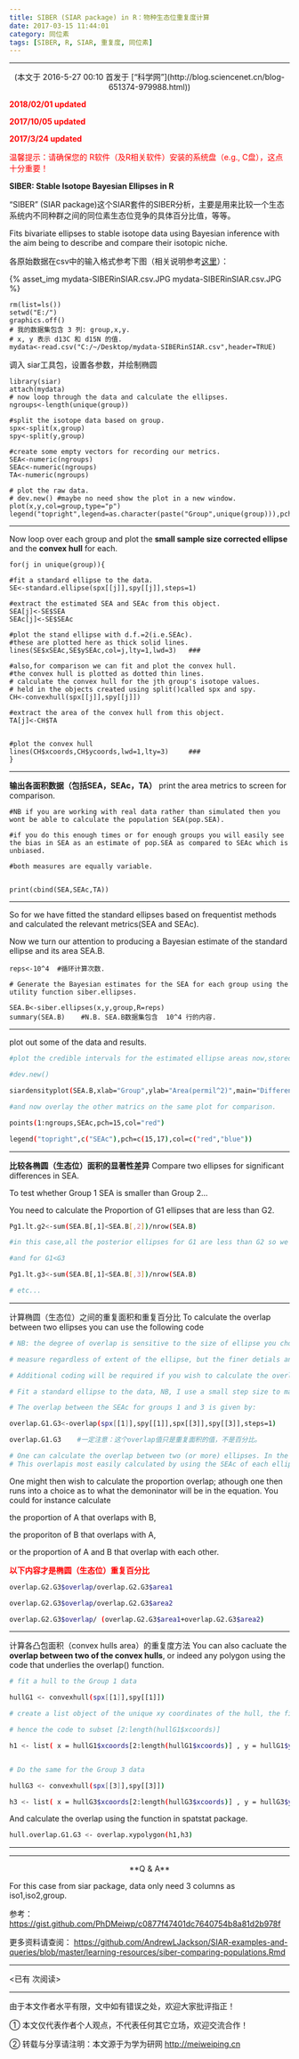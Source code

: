 ```yaml
---
title: SIBER (SIAR package) in R：物种生态位重复度计算
date: 2017-03-15 11:44:01
category: 同位素
tags: [SIBER, R, SIAR, 重复度, 同位素]
---
```


---

<center>(本文于 2016-5-27 00:10 首发于 [“科学网”](http://blog.sciencenet.cn/blog-651374-979988.html))</center>

<font color=red>**2018/02/01 updated**</font>

<font color=red>**2017/10/05 updated**</font>

<font color=red>**2017/3/24 updated**</font>

<font color=red>温馨提示：请确保您的 R软件（及R相关软件）安装的系统盘（e.g., C盘），这点十分重要！ </font>


**SIBER: Stable Isotope Bayesian Ellipses in R**

“SIBER” (SIAR package)这个SIAR套件的SIBER分析，主要是用来比较一个生态系统内不同种群之间的同位素生态位竞争的具体百分比值，等等。

<!-- more -->

Fits bivariate ellipses to stable isotope data using Bayesian inference with the aim being to describe and compare their isotopic niche.

各原始数据在csv中的输入格式参考下图（相关说明参考[这里](http://phdmeiwp.github.io/sair%E6%96%B9%E6%B3%95%E5%8F%8AR%E6%93%8D%E4%BD%9C%E5%85%A5%E9%97%A8%E2%80%94%E2%80%94%E7%A8%B3%E5%AE%9A%E5%90%8C%E4%BD%8D%E7%B4%A0%E4%B9%8B%E9%A3%9F%E7%89%A9%E6%9D%A5%E6%BA%90%E6%AF%94%E4%BE%8B%E5%88%86%E6%9E%90/)）：

{% asset_img mydata-SIBERinSIAR.csv.JPG mydata-SIBERinSIAR.csv.JPG %}




	rm(list=ls())
	setwd("E:/")
	graphics.off()
	# 我的数据集包含 3 列: group,x,y.
	# x, y 表示 d13C 和 d15N 的值.
	mydata<-read.csv("C:/~/Desktop/mydata-SIBERinSIAR.csv",header=TRUE)



调入 siar工具包，设置各参数，并绘制椭圆


	library(siar) 
	attach(mydata)
	# now loop through the data and calculate the ellipses.
	ngroups<-length(unique(group))

	#split the isotope data based on group.
	spx<-split(x,group)
	spy<-split(y,group)

	#create some empty vectors for recording our metrics.
	SEA<-numeric(ngroups)
	SEAc<-numeric(ngroups)
	TA<-numeric(ngroups)

	# plot the raw data.
	# dev.new() #maybe no need show the plot in a new window.
	plot(x,y,col=group,type="p")
	legend("topright",legend=as.character(paste("Group",unique(group))),pch=19,col=1:length(unique(group)))


-------

Now loop over each group and plot the **small sample size corrected ellipse** and the **convex hull** for each.

	for(j in unique(group)){

	#fit a standard ellipse to the data.
	SE<-standard.ellipse(spx[[j]],spy[[j]],steps=1)

	#extract the estimated SEA and SEAc from this object.
	SEA[j]<-SE$SEA
	SEAc[j]<-SE$SEAc

	#plot the stand ellipse with d.f.=2(i.e.SEAc).
	#these are plotted here as thick solid lines.
	lines(SE$xSEAc,SE$ySEAc,col=j,lty=1,lwd=3)   ###

	#also,for comparison we can fit and plot the convex hull.
	#the convex hull is plotted as dotted thin lines.
	# calculate the convex hull for the jth group's isotope values.
	# held in the objects created using split()called spx and spy.
	CH<-convexhull(spx[[j]],spy[[j]])

	#extract the area of the convex hull from this object.
	TA[j]<-CH$TA


	#plot the convex hull
	lines(CH$xcoords,CH$ycoords,lwd=1,lty=3)     ###
	}

------

**输出各面积数据（包括SEA，SEAc，TA）**
print the area metrics to screen for comparison.


	#NB if you are working with real data rather than simulated then you wont be able to calculate the population SEA(pop.SEA).

	#if you do this enough times or for enough groups you will easily see the bias in SEA as an estimate of pop.SEA as compared to SEAc which is unbiased.

	#both measures are equally variable.


	print(cbind(SEA,SEAc,TA))

------

So for we have fitted the standard ellipses based on frequentist methods and calculated the relevant metrics(SEA and SEAc).

Now we turn our attention to producing a Bayesian estimate of the standard ellipse and its area SEA.B.

	reps<-10^4  #循环计算次数.

	# Generate the Bayesian estimates for the SEA for each group using the utility function siber.ellipses.

	SEA.B<-siber.ellipses(x,y,group,R=reps)  
	summary(SEA.B)    #N.B. SEA.B数据集包含  10^4 行的内容.

----

plot out some of the data and results.

``` bash
#plot the credible intervals for the estimated ellipse areas now,stored in the matrix SEA.B

#dev.new()

siardensityplot(SEA.B,xlab="Group",ylab="Area(permil^2)",main="Different estimates of Standard Ellipse Area(SEA)")

#and now overlay the other matrics on the same plot for comparison.

points(1:ngroups,SEAc,pch=15,col="red")

legend("topright",c("SEAc"),pch=c(15,17),col=c("red","blue"))
```

----

**比较各椭圆（生态位）面积的显著性差异**
Compare two ellipses for significant differences in SEA.

To test whether Group 1 SEA is smaller than Group 2...

You need to calculate the Proportion of G1 ellipses that are less than G2.

``` bash
Pg1.lt.g2<-sum(SEA.B[,1]<SEA.B[,2])/nrow(SEA.B)

#in this case,all the posterior ellipses for G1 are less than G2 so we can conclude that G1 is smaller than G2 with p approx=0,and certainly p<0.0001.

#and for G1<G3

Pg1.lt.g3<-sum(SEA.B[,1]<SEA.B[,3])/nrow(SEA.B)

# etc...
```

-----

计算椭圆（生态位）之间的重复面积和重复百分比
To calculate the overlap between two ellipses you can use the following code

``` bash 
# NB: the degree of overlap is sensitive to the size of ellipse you choose to draw around each group of data. However, regardless of the choice of ellipse, the extent of overlap will range from 0 to 1, with values closer to 1 representing more overlap. So, at worst it is a semi-quantitative

# measure regardless of extent of the ellipse, but the finer detials and magnitudes of the effect size will be sensitive to this choice.

# Additional coding will be required if you wish to calculate the overlap between ellipses other than those described by SEA or SEAc.

# Fit a standard ellipse to the data, NB, I use a small step size to make sure i get more "round" ellipses, as this method is computatonal and based on the discretisation of the ellipse boundaries.

# The overlap between the SEAc for groups 1 and 3 is given by:

overlap.G1.G3<-overlap(spx[[1]],spy[[1]],spx[[3]],spy[[3]],steps=1)

overlap.G1.G3    #一定注意：这个overlap值只是重复面积的值，不是百分比。

# One can calculate the overlap between two (or more) ellipses. In the first instance, this overlap is simply the area, #in units of per mil squared, contained by the shape that lies within the overlapping region.
# This overlapis most easily calculated by using the SEAc of each ellipse.
```

One might then wish to calculate the proportion overlap; athough one then runs into a choice as to what the demoninator will be in the equation. You could for instance calculate

the proportion of A that overlaps with B,

the proporiton of B that overlaps with A,

or the proportion of A and B that overlap with each other.

<font color=red>**以下内容才是椭圆（生态位）重复百分比**</font>


``` bash 
overlap.G2.G3$overlap/overlap.G2.G3$area1

overlap.G2.G3$overlap/overlap.G2.G3$area2

overlap.G2.G3$overlap/ (overlap.G2.G3$area1+overlap.G2.G3$area2)
```

-----

计算各凸包面积（convex hulls area）的重复度方法
You can also cacluate the **overlap between two of the convex hulls**, or indeed any polygon using the code that underlies the overlap() function.

``` bash
# fit a hull to the Group 1 data

hullG1 <- convexhull(spx[[1]],spy[[1]])

# create a list object of the unique xy coordinates of the hull, the first and last entries are coincident for plotting, so ignore the first...

# hence the code to subset [2:length(hullG1$xcoords)]

h1 <- list( x = hullG1$xcoords[2:length(hullG1$xcoords)] , y = hullG1$ycoords[2:length(hullG1$xcoords)] )    ###


# Do the same for the Group 3 data

hullG3 <- convexhull(spx[[3]],spy[[3]])

h3 <- list( x = hullG3$xcoords[2:length(hullG3$xcoords)] , y = hullG3$ycoords[2:length(hullG3$xcoords)] )
```

And calculate the overlap using the function in spatstat package.

``` bash 
hull.overlap.G1.G3 <- overlap.xypolygon(h1,h3)
```


---

---

<center>**Q & A**</center>

For this case from siar package, data only need 3 columns as iso1,iso2,group.

参考： https://gist.github.com/PhDMeiwp/c0877f47401dc7640754b8a81d2b978f

更多资料请查阅： https://github.com/AndrewLJackson/SIAR-examples-and-queries/blob/master/learning-resources/siber-comparing-populations.Rmd  


---

<span id="busuanzi_container_page_pv">
<已有 <span id="busuanzi_value_page_pv"></span> 次阅读>
</span>

---


由于本文作者水平有限，文中如有错误之处，欢迎大家批评指正！

① 本文仅代表作者个人观点，不代表任何其它立场，欢迎交流合作！

② 转载与分享请注明：本文源于为学为研网 http://meiweiping.cn